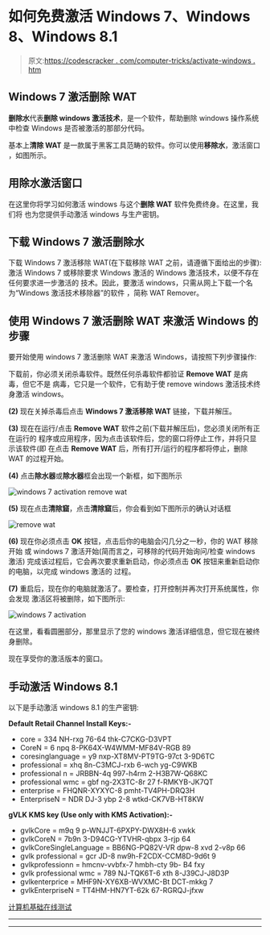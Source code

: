# 如何免费激活 Windows 7、Windows 8、Windows 8.1

> 原文:[https://codescracker . com/computer-tricks/activate-windows . htm](https://codescracker.com/computer-tricks/activate-windows.htm)

## Windows 7 激活删除 WAT

**删除水**代表**删除 windows 激活技术**，是一个软件，帮助删除 windows 操作系统 中检查 Windows 是否被激活的那部分代码。

基本上**清除 WAT** 是一款属于黑客工具范畴的软件。你可以使用**移除水**，激活窗口 ，如图所示。

## 用除水激活窗口

在这里你将学习如何激活 windows 与这个**删除 WAT** 软件免费终身。在这里，我们将 也为您提供手动激活 windows 与生产密钥。

## 下载 Windows 7 激活删除水

下载 Windows 7 激活移除 WAT(在下载移除 WAT 之前，请遵循下面给出的步骤):
激活 Windows 7 或移除要求 Windows 激活的 Windows 激活技术，以便不存在任何要求进一步激活的 技术。因此，要激活 windows，只需从网上下载一个名为“Windows 激活技术移除器”的软件 ，简称 WAT Remover。

## 使用 Windows 7 激活删除 WAT 来激活 Windows 的步骤

要开始使用 windows 7 激活删除 WAT 来激活 Windows，请按照下列步骤操作:

下载前，你必须关闭杀毒软件。既然任何杀毒软件都验证 **Remove WAT** 是病毒，但它不是 病毒，它只是一个软件，它有助于使 remove windows 激活技术终身激活 windows。

**(2)** 现在关掉杀毒后点击 **Windows 7 激活移除 WAT** 链接，下载并解压。

**(3)** 现在在运行/点击 **Remove WAT** 软件之前(下载并解压后)，您必须关闭所有正在运行的 程序或应用程序，因为点击该软件后，您的窗口将停止工作，并将只显示该软件(即 在点击 **Remove WAT** 后，所有打开/运行的程序都将停止，删除 WAT 的过程开始。

**(4)** 点击**除水器**或**除水器**框会出现一个新框，如下图所示

![windows 7 activation remove wat](../Images/df839f89324c4e3a8bb1afd5466e6b3b.png)

**(5)** 现在点击**清除窟**，点击**清除窟**后，你会看到如下图所示的确认对话框

![remove wat](../Images/3151a94cd749ea8a4b5f319a85b48969.png)

**(6)** 现在你必须点击 **OK** 按钮，点击后你的电脑会闪几分之一秒，你的 WAT 移除开始 或 windows 7 激活开始(简而言之，可移除的代码开始询问/检查 windows 激活) 完成该过程后，它会再次要求重新启动，你必须点击 **OK** 按钮来重新启动你的电脑，以完成 windows 激活的 过程。

**(7)** 重启后，现在你的电脑就激活了。要检查，打开控制并再次打开系统属性，你会发现 激活区将被删除，如下图所示:

![windows 7 activation](../Images/d4e261e3c430c3558c26c95d79f9a161.png)

在这里，看看圆圈部分，那里显示了您的 windows 激活详细信息，但它现在被终身删除。

现在享受你的激活版本的窗口。

## 手动激活 Windows 8.1

以下是手动激活 windows 8.1 的生产密钥:

**Default Retail Channel Install Keys:-**

*   core = 334 NH-rxg 76-64 thk-C7CKG-D3VPT
*   CoreN = 6 npq 8-PK64X-W4WMM-MF84V-RGB 89
*   coresinglanguage = y9 nxp-XT8MV-PT9TG-97ct 3-9D6TC
*   professional = xhq 8n-C3MCJ-rxb 6-wch yg-C9WKB
*   professional n = JRBBN-4q 997-h4rm 2-H3B7W-Q68KC
*   professional wmc = gbf ng-2X3TC-8r 27 f-RMKYB-JK7QT
*   enterprise = FHQNR-XYXYC-8 pmht-TV4PH-DRQ3H
*   EnterpriseN = NDR DJ-3 ybp 2-8 wtkd-CK7VB-HT8KW

**gVLK KMS key (Use only with KMS Activation):-**

*   gvlkCore = m9q 9 p-WNJJT-6PXPY-DWX8H-6 xwkk
*   gvlkCoreN = 7b9n 3-D94CG-YTVHR-qbpx 3-rjp 64
*   gvlkCoreSingleLanguage = BB6NG-PQ82V-VR dpw-8 xvd 2-v8p 66
*   gvlk professional = gcr JD-8 nw9h-F2CDX-CCM8D-9d6t 9
*   gvlkprofessionn = hmcnv-vvbfx-7 hmbh-cty 9b- B4 fxy
*   gvlk professional wmc = 789 NJ-TQK6T-6 xth 8-J39CJ-J8D3P
*   gvlkenterprice = MHF9N-XY6XB-WVXMC-Bt DCT-mkkg 7
*   gvlkEnterpriseN = TT4HM-HN7YT-62k 67-RGRQJ-jfxw

[计算机基础在线测试](/exam/showtest.php?subid=14)

* * *

* * *
